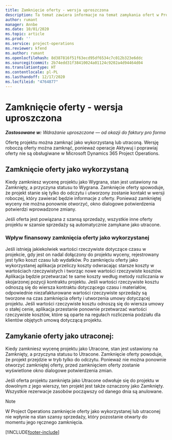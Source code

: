 ```yaml
---
title: Zamknięcie oferty - wersja uproszczona
description: Ta temat zawiera informacje na temat zamykania ofert w Project Operations.
author: rumant
manager: Annbe
ms.date: 10/01/2020
ms.topic: article
ms.prod: ''
ms.service: project-operations
ms.reviewer: kfend
ms.author: rumant
ms.openlocfilehash: 8d387816f51f63ecd95df6534c7c012b323e6ddc
ms.sourcegitcommit: 2b74edd31f38410024a01124c9202a4d94464d04
ms.translationtype: HT
ms.contentlocale: pl-PL
ms.lasthandoff: 12/17/2020
ms.locfileid: "4764877"
---
```

# <a name="close-a-quote---lite"></a>Zamknięcie oferty - wersja uproszczona

_**Zastosowane w:** Wdrażanie uproszczone — od okazji do faktury pro forma_

Ofertę projektu można zamknąć jako wykorzystaną lub utraconą. Wersję roboczą oferty można zamknąć, ponieważ operacje Aktywuj i poprawiaj oferty nie są obsługiwane w Microsoft Dynamics 365 Project Operations.

## <a name="close-a-quote-as-won"></a>Zamknięcie oferty jako wykorzystaną

Kiedy zamkniesz wycenę projektu jako Wygrana, stan jest ustawiony na Zamknięty, a przyczyna statusu to Wygrana. Zamknięcie oferty spowoduje, że projekt stanie się tylko do odczytu i utworzony zostanie kontakt w wersji roboczej, który zawierać będzie informacje z oferty. Ponieważ zamkniętej wyceny nie można ponownie otworzyć, okno dialogowe potwierdzenia potwierdzi wprowadzone zmiany.

Jeśli oferta jest powiązana z szansą sprzedaży, wszystkie inne oferty projektu w szansie sprzedaży są automatycznie zamykane jako utracone.

### <a name="financial-impact-of-closing-a-quote-as-won"></a>Wpływ finansowy zamknięcia oferty jako wykorzystanej

Jeśli istnieją jakiekolwiek wartości rzeczywiste dotyczące czasu w projekcie, gdy jest on nadal dołączony do projektu wyceny, rejestrowany jest tylko koszt czasu lub wydatków. Po zamknięciu oferty jako wykorzystanej aplikacja przeliczy koszty odwracając starsze koszty w wartościach rzeczywistych i tworząc nowe wartości rzeczywiste kosztów. Aplikacja będzie przetwarzać te same koszty według metody rozliczania w skojarzonej pozycji kontraktu projektu. Jeśli wartości rzeczywiste kosztu odnoszą się do wiersza kontraktu dotyczącego czasu i materiałów, odpowiednie niezafakturowane wartości rzeczywiste sprzedaży są tworzone na czas zamknięcia oferty i utworzenia umowy dotyczącej projektu. Jeśli wartości rzeczywiste kosztu odnoszą się do wiersza umowy o stałej cenie, aplikacja przestanie ponownie przetwarzać wartości rzeczywiste kosztów, które są oparte na regułach rozliczenia podziału dla klientów objętych umową dotyczącą projektu.

## <a name="closing-a-quote-as-lost"></a>Zamykanie oferty jako utraconej:

Kiedy zamkniesz wycenę projektu jako Utracone, stan jest ustawiony na Zamknięty, a przyczyna statusu to Utracone. Zamknięcie oferty powoduje, że projekt przejdzie w tryb tylko do odczytu. Ponieważ nie można ponownie otworzyć zamkniętej oferty, przed zamknięciem oferty zostanie wyświetlone okno dialogowe potwierdzenia zmian.

Jeśli oferta projektu zamknięta jako Utracone odwołuje się do projektu w dowolnym z jego wierszy, ten projekt jest także oznaczony jako Zamknięty. Wszystkie rezerwacje zasobów począwszy od danego dnia są anulowane.

> [!NOTE]
> W Project Operations zamknięcie oferty jako wykorzystanej lub utraconej nie wpłynie na stan szansy sprzedaży, który pozostanie otwarty do momentu jego ręcznego zamknięcia.


[!INCLUDE[footer-include](../../includes/footer-banner.md)]